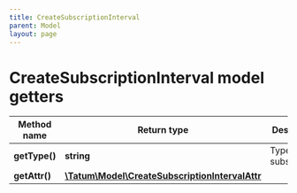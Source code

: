 ```yaml
---
title: CreateSubscriptionInterval
parent: Model
layout: page
---
```


# CreateSubscriptionInterval model getters

Method name | Return type | Description | Notes
------------ | ------------- | ------------- | -------------
**getType()** | **string** | Type of the subscription. |
**getAttr()** | [**\Tatum\Model\CreateSubscriptionIntervalAttr**](../CreateSubscriptionIntervalAttr) |  |

